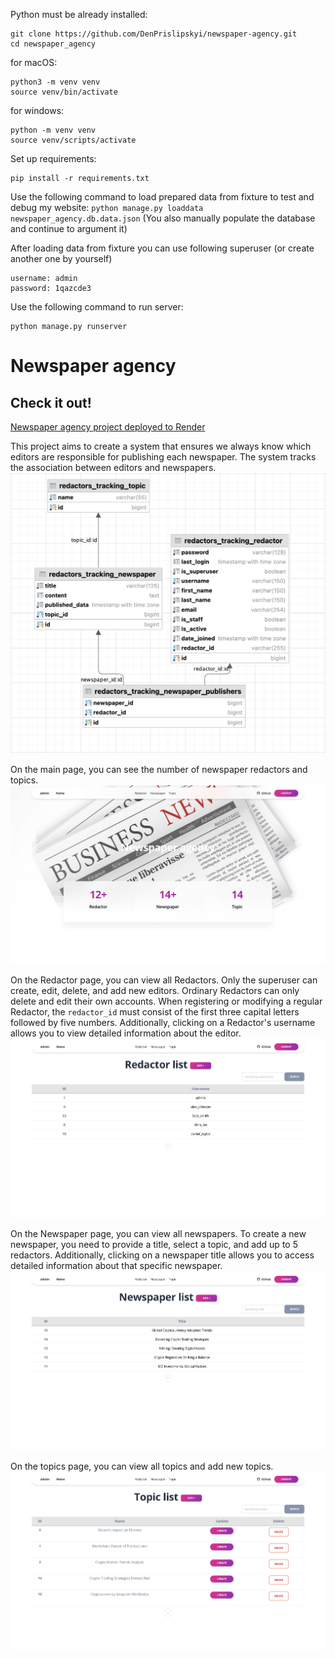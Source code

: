 Python must be already installed:

```shell
git clone https://github.com/DenPrislipskyi/newspaper-agency.git
cd newspaper_agency
```
for macOS:
```shell
python3 -m venv venv
source venv/bin/activate
```

for windows:
```shell
python -m venv venv
source venv/scripts/activate
```

Set up requirements:
```shell
pip install -r requirements.txt
```


Use the following command to load prepared data from fixture to test and debug my website:
```python manage.py loaddata newspaper_agency.db.data.json```
(You also manually populate the database and continue to argument it)

After loading data from fixture you can use following superuser (or create another one by yourself)
```shell
username: admin
password: 1qazcde3
```

Use the following command to run server:
```shell
python manage.py runserver
```

# Newspaper agency

## Check it out!

[Newspaper agency project deployed to Render](https://newspaper-agency-eez5.onrender.com)


This project aims to create a system that ensures we always know which editors are responsible 
for publishing each newspaper. The system tracks the association between editors and newspapers.
![Diagrams models](photo_readme/diagrams_models.png)

On the main page, you can see the number of newspaper redactors and topics.
![Index Page](photo_readme/index_page.png)

On the Redactor page, you can view all Redactors. Only the superuser can create, edit, delete, and add new editors.
Ordinary Redactors can only delete and edit their own accounts. When registering or modifying a regular Redactor,
the ```redactor_id``` must consist of the first three capital letters followed by five numbers. 
Additionally, clicking on a Redactor's username allows you to view detailed information about the editor.
![Redactor list](photo_readme/redactor_list.png)

On the Newspaper page, you can view all newspapers. To create a new newspaper,
you need to provide a title, select a topic, and add up to 5 redactors. 
Additionally, clicking on a newspaper title allows you to access detailed information about that specific newspaper.
![Newspaper list](photo_readme/newspaper_list.png)

On the topics page, you can view all topics and add new topics.
![Topic list](photo_readme/topic_list.png)
